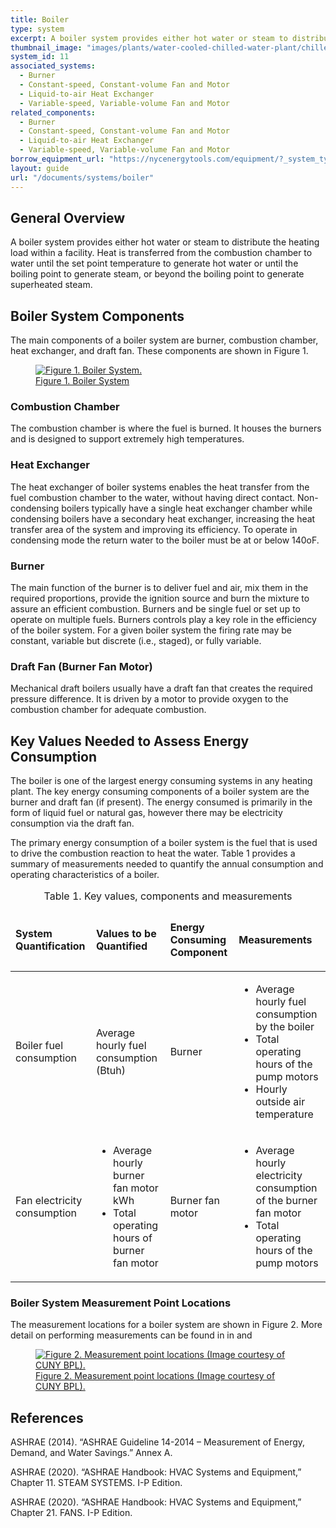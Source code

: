 ```yaml
---
title: Boiler
type: system
excerpt: A boiler system provides either hot water or steam to distribute the heating load within a facility.
thumbnail_image: "images/plants/water-cooled-chilled-water-plant/chilled-water-plant-overview.jpeg"
system_id: 11
associated_systems:
  - Burner
  - Constant-speed, Constant-volume Fan and Motor
  - Liquid-to-air Heat Exchanger
  - Variable-speed, Variable-volume Fan and Motor
related_components:
  - Burner
  - Constant-speed, Constant-volume Fan and Motor
  - Liquid-to-air Heat Exchanger
  - Variable-speed, Variable-volume Fan and Motor
borrow_equipment_url: "https://nycenergytools.com/equipment/?_system_type=condenser-water-loop"
layout: guide
url: "/documents/systems/boiler"
---
```


## General Overview

A boiler system provides either hot water or steam to distribute the heating load within a facility. Heat is transferred from the combustion chamber to water until the set point temperature to generate hot water or until the boiling point to generate steam, or beyond the boiling point to generate superheated steam.  

## Boiler System Components

The main components of a boiler system are burner, combustion chamber, heat exchanger, and draft fan. These components are shown in Figure 1. 

<a href="/images/systems/boiler/boiler figure1.png">
<figure class="figure">
  <img src="/images/systems/boiler/boiler figure1.png" class="figure-img img-fluid rounded" alt="Figure 1. Boiler System.">
  <figcaption class="figure-caption text-left">Figure 1. Boiler System</figcaption>
</figure>
</a>

### Combustion Chamber

The combustion chamber is where the fuel is burned. It houses the burners and is designed to support extremely high temperatures.  

### Heat Exchanger

The heat exchanger of boiler systems enables the heat transfer from the fuel combustion chamber to the water, without having direct contact. Non-condensing boilers typically have a single heat exchanger chamber while condensing boilers have a secondary heat exchanger, increasing the heat transfer area of the system and improving its efficiency. To operate in condensing mode the return water to the boiler must be at or below 140oF. 

### Burner

The main function of the burner is to deliver fuel and air, mix them in the required proportions, provide the ignition source and burn the mixture to assure an efficient combustion. Burners and be single fuel or set up to operate on multiple fuels. Burners controls play a key role in the efficiency of the boiler system. For a given boiler system the firing rate may be constant, variable but discrete (i.e., staged), or fully variable.  

### Draft Fan (Burner Fan Motor)

Mechanical draft boilers usually have a draft fan that creates the required pressure difference. It is driven by a motor to provide oxygen to the combustion chamber for adequate combustion.   

## Key Values Needed to Assess Energy Consumption

The boiler is one of the largest energy consuming systems in any heating plant. The key energy consuming components of a boiler system are the burner and draft fan (if present). The energy consumed is primarily in the form of liquid fuel or natural gas, however there may be electricity consumption via the draft fan.

The primary energy consumption of a boiler system is the fuel that is used to drive the combustion reaction to heat the water. Table 1 provides a summary of measurements needed to quantify the annual consumption and operating characteristics of a boiler.  

<table>
    <caption>Table 1. Key values, components and measurements</caption>
    <thead>
        <tr>
            <td>
                <p><strong>System Quantification</strong></p>
            </td>
            <td>
                <p><strong>Values to be Quantified</strong></p>
            </td>
            <td>
                <p><strong>Energy Consuming Component</strong></p>
            </td>
            <td>
                <p><strong>Measurements</strong></p>
            </td>
        </tr>
    <tbody>
        <tr>
            <td>
                <p>Boiler fuel consumption</p>
            </td>
            <td>
                <p>Average hourly fuel consumption (Btuh)</p>
            </td>
            <td>
                <p>Burner</p>
            </td>
            <td>
                <ul>
                    <li>Average hourly fuel consumption by the boiler</li> 
                    <li>Total operating hours of the pump motors</li> 
                    <li>Hourly outside air temperature</li>
                <ul>
            </td>
        </tr>
        <tr>
            <td>
                <p>Fan electricity consumption</p>
            </td>
            <td>
                <ul>
                    <li>Average hourly burner fan motor kWh</li> 
                    <li>Total operating hours of burner fan motor</li>
                </ul>
            </td>
            <td>
                <p>Burner fan motor</p>
            </td>
            <td>
                <ul>
                <li>Average hourly electricity consumption of the burner fan motor</li>
                <li>Total operating hours of the pump motors</li>
                </ul>
            </td>
        </tr>
    </tbody>
</table>   

### Boiler System Measurement Point Locations

The measurement locations for a boiler system are shown in Figure 2. More detail on performing measurements can be found in in <link to gas meter reading> and <link to fan motor measurements> 

<a href="/images/systems/boiler/boiler figure2.png">
<figure class="figure">
  <img src="/images/systems/boiler/boiler figure2.png" class="figure-img img-fluid rounded" alt="Figure 2. Measurement point locations (Image courtesy of CUNY BPL).">
  <figcaption class="figure-caption text-left">Figure 2. Measurement point locations (Image courtesy of CUNY BPL).</figcaption>
</figure>
</a>

## References
<!-- Must have emty line after the opeing div tag. If we use a numbered list to relate to in text citations, remove the div  -->
<div class="references">

ASHRAE (2014). “ASHRAE Guideline 14-2014 – Measurement of Energy, Demand, and Water Savings.” Annex A.

ASHRAE (2020). “ASHRAE Handbook: HVAC Systems and Equipment,” Chapter 11. STEAM SYSTEMS. I-P Edition.

ASHRAE (2020). “ASHRAE Handbook: HVAC Systems and Equipment,” Chapter 21. FANS. I-P Edition.

</div>